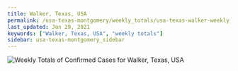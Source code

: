 ```yaml
---
title: Walker, Texas, USA
permalink: /usa-texas-montgomery/weekly_totals/usa-texas-walker-weekly_totals.html
last_updated: Jan 29, 2021
keywords: ["Walker, Texas, USA", "weekly totals"]
sidebar: usa-texas-montgomery_sidebar
---
```


![Weekly Totals of Confirmed Cases for Walker, Texas, USA](/covid_tracker/images/graphs/usa-texas-walker-weekly_totals_graph.png)

